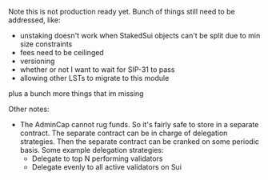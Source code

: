 Note this is not production ready yet. Bunch of things still need to be addressed, like:
- unstaking doesn't work when StakedSui objects can't be split due to min size constraints
- fees need to be ceilinged
- versioning
- whether or not I want to wait for SIP-31 to pass
- allowing other LSTs to migrate to this module

plus a bunch more things that im missing

Other notes:
- The AdminCap cannot rug funds. So it's fairly safe to store in a separate contract. The separate contract can be in charge of delegation strategies. Then the separate contract can be cranked on some periodic basis. Some example delegation strategies:
  - Delegate to top N performing validators
  - Delegate evenly to all active validators on Sui

